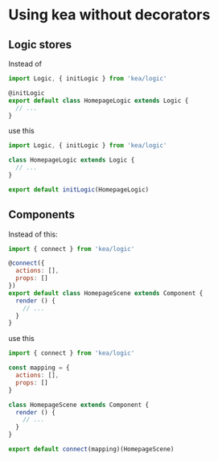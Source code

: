 # Using kea without decorators

## Logic stores

Instead of

```js
import Logic, { initLogic } from 'kea/logic'

@initLogic
export default class HomepageLogic extends Logic {
  // ...
}
```

use this

```js
import Logic, { initLogic } from 'kea/logic'

class HomepageLogic extends Logic {
  // ...
}

export default initLogic(HomepageLogic)
```

## Components

Instead of this:

```js
import { connect } from 'kea/logic'

@connect({
  actions: [],
  props: []
})
export default class HomepageScene extends Component {
  render () {
    // ...
  }
}
```

use this

```js
import { connect } from 'kea/logic'

const mapping = {
  actions: [],
  props: []
}

class HomepageScene extends Component {
  render () {
    // ...
  }
}

export default connect(mapping)(HomepageScene)
```
